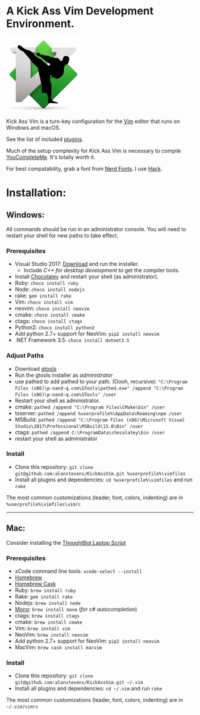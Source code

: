 <!-- # Kick Ass Vim -->
# A Kick Ass Vim Development Environment.

<img src="https://github.com/alanstevens/KickAssVim/raw/master/KickAssVim-logo.png" width=200>

Kick Ass Vim is a turn-key configuration for the [Vim](http://www.vim.org) editor that runs on Windows and macOS.

See the list of included [plugins](https://github.com/alanstevens/KickAssVim/blob/master/plugins.vim).

Much of the setup complexity for Kick Ass Vim is necessary to compile [YouCompleteMe](https://github.com/Valloric/YouCompleteMe). It's totally worth it.

For best compatability, grab a font from [Nerd Fonts](http://nerdfonts.com/). I use [Hack](https://github.com/ryanoasis/nerd-fonts/releases/download/v1.1.0/Hack.zip).

# Installation:

## Windows:

All commands should be run in an administrator console. You will need to restart your shell for new paths to take effect.

### Prerequisites

* Visual Studio 2017: [Download](https://www.visualstudio.com/thank-you-downloading-visual-studio/?sku=Professional&rel=15) and run the installer. 
  * Include *C++ for desktop development* to get the compiler tools.
* Install [Chocolatey](https://chocolatey.org/) and restart your shell (as administrator).
* Ruby: `choco install ruby`
* Node: `choco install nodejs`
* rake: `gem install rake`
* Vim: `choco install vim`
* neovim: `choco install neovim`
* cmake: `choco install cmake`
* ctags: `choco install ctags`
* Python2: `choco install python2`
* Add python 2.7+ support for  NeoVim: `pip2 install neovim`
* .NET Framework 3.5: `choco install dotnet3.5`

### Adjust Paths

* Download [gtools](http://www.p-nand-q.com/download/gtools/gtools-current.exe) 
* Run the gtools installer as *administrator* 
* use pathed to add pathed to your path. (Oooh, recursive): `"C:\Program Files (x86)\p-nand-q.com\GTools\pathed.exe" /append "C:\Program Files (x86)\p-nand-q.com\GTools" /user` 
* Restart your shell as administrator.
* cmake: `pathed /append "C:\Program Files\CMake\bin" /user`
* tsserver: `pathed /append %userprofile%\AppData\Roaming\npm /user`
* MSBuild: `pathed /append "C:\Program Files (x86)\Microsoft Visual Studio\2017\Professional\MSBuild\15.0\Bin" /user`
* ctags: `pathed /append C:\ProgramData\chocolatey\bin /user`
* restart your shell as administrator

### Install
* Clone this repository: `git clone git@github.com:alanstevens/KickAssVim.git %userprofile%\vimfiles`
* Install all plugins and dependencies: `cd %userprofile%\vimfiles` and run `rake`

The most common customizations (leader, font, colors, indenting) are in `%userprofile%\vimfiles\vimrc`

***

## Mac:

Consider installing the [ThoughtBot Laptop Script](https://github.com/thoughtbot/laptop)

### Prerequisites

* xCode command line tools: `xcode-select --install`
* [Homebrew](https://brew.sh/)
* [Homebrew Cask](https://caskroom.github.io/)
* Ruby: `brew install ruby`
* Rake: `gem install rake`
* Nodejs: `brew install node`
* [Mono](http://www.mono-project.com/): `brew install mono` (*for c# autocompletion*)
* ctags: `brew install ctags`
* cmake: `brew install cmake`
* Vim: `brew install vim`
* NeoVim: `brew install neovim`
* Add python 2.7+ support for  NeoVim: `pip2 install neovim`
* MacVim: `brew cask install macvim`

### Install

* Clone this repository: `git clone git@github.com:alanstevens/KickAssVim.git ~/.vim`
* Install all plugins and dependencies: `cd ~/.vim` and run `rake`

The most common customizations (leader, font, colors, indenting) are in `~/.vim/vimrc`